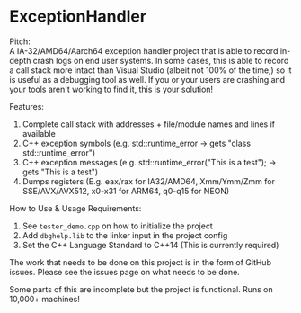 # ExceptionHandler
Pitch:</br>
A IA-32/AMD64/Aarch64 exception handler project that is able to record in-depth crash logs on end user systems.
In some cases, this is able to record a call stack more intact than Visual Studio (albeit not 100% of the time,) so it is useful as a debugging tool as well.
If you or your users are crashing and your tools aren't working to find it, this is your solution!

Features:</br>
1. Complete call stack with addresses + file/module names and lines if available</br>
2. C++ exception symbols (e.g. std::runtime_error -> gets "class std::runtime_error")</br>
3. C++ exception messages (e.g. std::runtime_error("This is a test"); -> gets "This is a test")</br>
4. Dumps registers (E.g. eax/rax for IA32/AMD64, Xmm/Ymm/Zmm for SSE/AVX/AVX512, x0-x31 for ARM64, q0-q15 for NEON)</br>

How to Use & Usage Requirements:</br>
1. See `tester_demo.cpp` on how to initialize the project</br>
2. Add `dbghelp.lib` to the linker input in the project config</br>
3. Set the C++ Language Standard to C++14 (This is currently required)</br>

The work that needs to be done on this project is in the form of GitHub issues. Please see the issues page on what needs to be done.

Some parts of this are incomplete but the project is functional. Runs on 10,000+ machines!
